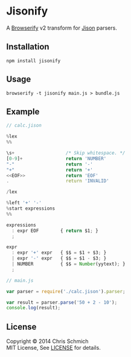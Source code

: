# Jisonify

A [Browserify](https://github.com/substack/node-browserify) v2 transform for [Jison](https://github.com/zaach/jison) parsers.

## Installation

```
npm install jisonify
```

## Usage

```
browserify -t jisonify main.js > bundle.js
```

## Example

```js
// calc.jison

%lex
%%

\s+                   /* Skip whitespace. */
[0-9]+                return 'NUMBER'
"-"                   return '-'
"+"                   return '+'
<<EOF>>               return 'EOF'
.                     return 'INVALID'

/lex

%left '+' '-'
%start expressions
%%

expressions
  : expr EOF        { return $1; }
  ;

expr
  : expr '+' expr   { $$ = $1 + $3; }
  | expr '-' expr   { $$ = $1 - $3; }
  | NUMBER          { $$ = Number(yytext); }
  ;
```

```js
// main.js

var parser = require('./calc.jison').parser;

var result = parser.parse('50 + 2 - 10');
console.log(result);
```

## License

Copyright &copy; 2014 Chris Schmich
<br />
MIT License, See [LICENSE](LICENSE) for details.
